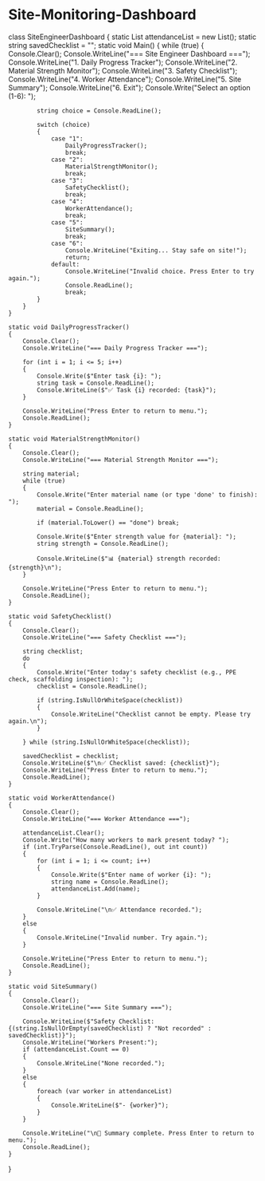 # Site-Monitoring-Dashboard
class SiteEngineerDashboard
{
    static List<string> attendanceList = new List<string>();
    static string savedChecklist = "";
    static void Main()
    {
        while (true)
        {
            Console.Clear();
            Console.WriteLine("=== Site Engineer Dashboard ===");
            Console.WriteLine("1. Daily Progress Tracker");
            Console.WriteLine("2. Material Strength Monitor");
            Console.WriteLine("3. Safety Checklist");
            Console.WriteLine("4. Worker Attendance");
            Console.WriteLine("5. Site Summary");
            Console.WriteLine("6. Exit");
            Console.Write("Select an option (1-6): ");

            string choice = Console.ReadLine();

            switch (choice)
            {
                case "1":
                    DailyProgressTracker();
                    break;
                case "2":
                    MaterialStrengthMonitor();
                    break;
                case "3":
                    SafetyChecklist();
                    break;
                case "4":
                    WorkerAttendance();
                    break;
                case "5":
                    SiteSummary();
                    break;
                case "6":
                    Console.WriteLine("Exiting... Stay safe on site!");
                    return;
                default:
                    Console.WriteLine("Invalid choice. Press Enter to try again.");
                    Console.ReadLine();
                    break;
            }
        }
    }

    static void DailyProgressTracker()
    {
        Console.Clear();
        Console.WriteLine("=== Daily Progress Tracker ===");

        for (int i = 1; i <= 5; i++)
        {
            Console.Write($"Enter task {i}: ");
            string task = Console.ReadLine();
            Console.WriteLine($"✅ Task {i} recorded: {task}");
        }

        Console.WriteLine("Press Enter to return to menu.");
        Console.ReadLine();
    }

    static void MaterialStrengthMonitor()
    {
        Console.Clear();
        Console.WriteLine("=== Material Strength Monitor ===");

        string material;
        while (true)
        {
            Console.Write("Enter material name (or type 'done' to finish): ");
            material = Console.ReadLine();

            if (material.ToLower() == "done") break;

            Console.Write($"Enter strength value for {material}: ");
            string strength = Console.ReadLine();

            Console.WriteLine($"📊 {material} strength recorded: {strength}\n");
        }

        Console.WriteLine("Press Enter to return to menu.");
        Console.ReadLine();
    }

    static void SafetyChecklist()
    {
        Console.Clear();
        Console.WriteLine("=== Safety Checklist ===");

        string checklist;
        do
        {
            Console.Write("Enter today's safety checklist (e.g., PPE check, scaffolding inspection): ");
            checklist = Console.ReadLine();

            if (string.IsNullOrWhiteSpace(checklist))
            {
                Console.WriteLine("Checklist cannot be empty. Please try again.\n");
            }

        } while (string.IsNullOrWhiteSpace(checklist));

        savedChecklist = checklist;
        Console.WriteLine($"\n✅ Checklist saved: {checklist}");
        Console.WriteLine("Press Enter to return to menu.");
        Console.ReadLine();
    }

    static void WorkerAttendance()
    {
        Console.Clear();
        Console.WriteLine("=== Worker Attendance ===");

        attendanceList.Clear();
        Console.Write("How many workers to mark present today? ");
        if (int.TryParse(Console.ReadLine(), out int count))
        {
            for (int i = 1; i <= count; i++)
            {
                Console.Write($"Enter name of worker {i}: ");
                string name = Console.ReadLine();
                attendanceList.Add(name);
            }

            Console.WriteLine("\n✅ Attendance recorded.");
        }
        else
        {
            Console.WriteLine("Invalid number. Try again.");
        }

        Console.WriteLine("Press Enter to return to menu.");
        Console.ReadLine();
    }

    static void SiteSummary()
    {
        Console.Clear();
        Console.WriteLine("=== Site Summary ===");

        Console.WriteLine($"Safety Checklist: {(string.IsNullOrEmpty(savedChecklist) ? "Not recorded" : savedChecklist)}");
        Console.WriteLine("Workers Present:");
        if (attendanceList.Count == 0)
        {
            Console.WriteLine("None recorded.");
        }
        else
        {
            foreach (var worker in attendanceList)
            {
                Console.WriteLine($"- {worker}");
            }
        }

        Console.WriteLine("\n📌 Summary complete. Press Enter to return to menu.");
        Console.ReadLine();
    }
}
